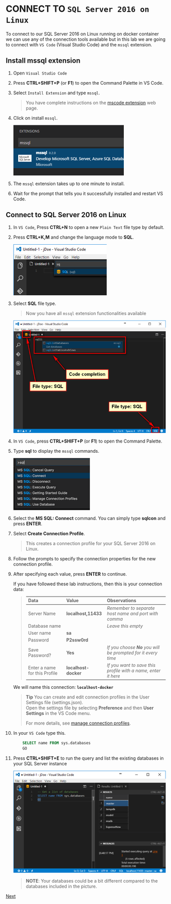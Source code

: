 # CONNECT TO ``SQL Server 2016 on Linux``

To connect to our SQL Server 2016 on Linux running on docker container we can use any of the
connection tools available but in this lab we are going to connect with ``VS Code``
(Visual Studio Code) and the ``mssql`` extension. 

## Install mssql extension

1. Open ``Visual Studio Code``

1. Press **CTRL+SHIFT+P** (or **F1**) to open the Command Palette in VS Code.

1. Select ``Install Extension`` and type ``mssql``.  

    > You have complete instructions on the [mscode extension](https://docs.microsoft.com/en-us/sql/linux/sql-server-linux-develop-use-vscode)
    web page.

1. Click on install ``mssql``.  

    ![](img/vscode-mssql-extension.png)

1. The ``mssql`` extension takes up to one minute to install.   

1. Wait for the prompt that tells you it successfully installed and restart VS Code.

## Connect to SQL Server 2016 on Linux

1. In ``VS Code``, Press **CTRL+N** to open a new ``Plain Text`` file type by default.

1. Press **CTRL+K,M** and change the language mode to **SQL**.  

    ![](img/vscode-mssql-typefile-selection.png)

1. Select **SQL** file type. 

    > Now you have all ``mssql`` extension functionalities available  

    ![](img/vscode-mssql-typefile-sql-edited.png)

1. In ``VS Code``, press **CTRL+SHIFT+P** (or **F1**) to open the Command Palette.

1. Type **sql** to display the ``mssql`` commands.  

    ![](img/vscode-mssql-commands.png)

1. Select the **MS SQL: Connect** command. You can simply type **sqlcon** and press **ENTER**.

1. Select **Create Connection Profile**.  

    > This creates a connection profile for your SQL Server 2016 on Linux.

1. Follow the prompts to specify the connection properties for the new connection profile.  

1. After specifying each value, press **ENTER** to continue.    

    If you have followed these lab instructions, then this is your connection data:

    > | Data | Value | Observations |
    > |------|-------|--------------|
    > | Server Name | **localhost,11433** | _Remember to separate host name and port with comma_ |
    > | Database name |  | _Leave this empty_ |
    > | User name | **sa** | |
    > | Password |**P2ssw0rd** | |
    > | Save Password? | **Yes** | _If you choose **No** you will be prompted for it every time_ |
    > | Enter a name for this Profile | **localhost-docker** | _If you want to save this profile with a name, enter it here_ |

    We will name this connection: **``localhost-docker``**

    > **Tip**
    > You can create and edit connection profiles in the User Settings file (settings.json).  
    > Open the settings file by selecting **Preference** and then **User Settings** in the VS Code menu.  
    >  
    > For more details, see [manage connection profiles](https://github.com/Microsoft/vscode-mssql/wiki/manage-connection-profiles).

1. In your ``VS Code`` type this.

    ```sql 
        SELECT name FROM sys.databases  
        GO
    ```
    
1. Press **CTRL+SHIFT+E** to run the query and list the existing databases in your SQL Server instance

    ![](img/vscode-mssql-listing-databases.png)

    > **NOTE**: Your databases could be a bit different compared to the databases included in the picture.

<a href="3.DynamicDataMasking.md">Next</a>